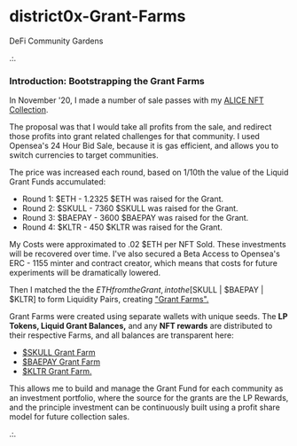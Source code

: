 # district0x-Grant-Farms
DeFi Community Gardens

.:. 

<h3><b>Introduction: Bootstrapping the Grant Farms</b></h3>

In November '20, I made a number of sale passes with my <a href="https://opensea.io/collection/alice">ALICE NFT Collection</a>. 

The proposal was that I would take all profits from the sale, and redirect those profits into grant related challenges for that community. I used Opensea's 24 Hour Bid Sale, because it is gas efficient, and allows you to switch currencies to target communities.

The price was increased each round, based on 1/10th the value of the Liquid Grant Funds accumulated: 

* Round 1: $ETH - 1.2325 $ETH was raised for the Grant. 
* Round 2: $SKULL - 7360 $SKULL was raised for the Grant. 
* Round 3: $BAEPAY - 3600 $BAEPAY was raised for the Grant. 
* Round 4: $KLTR - 450 $KLTR was raised for the Grant.

My Costs were approximated to .02 $ETH per NFT Sold. These investments will be recovered over time. 
I've also secured a Beta Access to Opensea's ERC - 1155 minter and contract creator, which means that costs for future experiments will be dramatically lowered.

Then I matched the the $ETH from the Grant, into the [$SKULL | $BAEPAY | $KLTR] to form Liquidity Pairs, creating <a href="https://beta.cent.co/rootdraws/+atk5fn">"Grant Farms".</a>

Grant Farms were created using separate wallets with unique seeds. The <b>LP Tokens, Liquid Grant Balances,</b> and any <b>NFT rewards</b> are distributed to their respective Farms, and all balances are transparent here: 

* <a href="https://etherscan.io/address/0xbeC346627bA83b471d5ab171618274c5333F9f37">$SKULL Grant Farm</a>
* <a href="https://etherscan.io/address/0xE476C37a862c6603D3179Aa8b10114590Dc1fcfe">$BAEPAY Grant Farm</a> 
* <a href="https://etherscan.io/address/0x77B0F6AB601C6a5B0741CD5B977BB1AaA1794e3e">$KLTR Grant Farm.</a>

This allows me to build and manage the Grant Fund for each community as an investment portfolio, where the source for the grants are the LP Rewards, and the principle investment can be continuously built using a profit share model for future collection sales. 

.:. 

